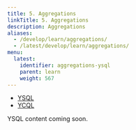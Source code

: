 ```yaml
---
title: 5. Aggregations
linkTitle: 5. Aggregations
description: Aggregations
aliases:
  - /develop/learn/aggregations/
  - /latest/develop/learn/aggregations/
menu:
  latest:
    identifier: aggregations-ysql
    parent: learn
    weight: 567
---
```


<ul class="nav nav-tabs-alt nav-tabs-yb">

  <li >
    <a href="/latest/develop/learn/aggregations-ysql" class="nav-link active">
      <i class="icon-postgres" aria-hidden="true"></i>
      YSQL
    </a>
  </li>

  <li >
    <a href="/latest/develop/learn/aggregations-ycql" class="nav-link">
      <i class="icon-cassandra" aria-hidden="true"></i>
      YCQL
    </a>
  </li>

</ul>

YSQL content coming soon.
